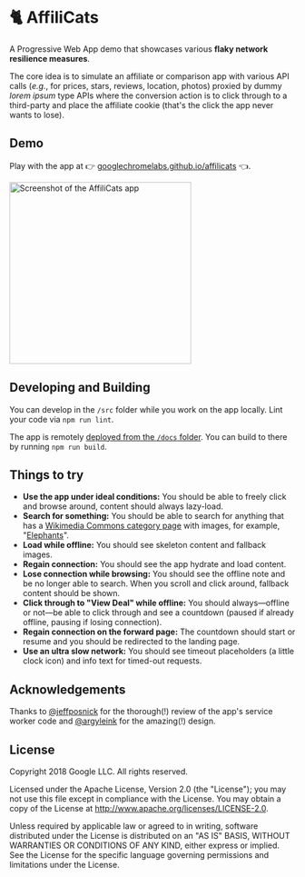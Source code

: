 # 🐈 AffiliCats

A Progressive Web App demo that showcases various **flaky network resilience measures**.

The core idea is to simulate an affiliate or comparison app with various API calls
(*e.g.*, for prices, stars, reviews, location, photos) proxied by dummy *lorem ipsum* type APIs
where the conversion action is to click through to a third-party and place the affiliate cookie
(that's the click the app never wants to lose).

## Demo

Play with the app at
👉 [googlechromelabs.github.io/affilicats](https://googlechromelabs.github.io/affilicats/) 👈.

<img alt="Screenshot of the AffiliCats app" src="https://github.com/GoogleChromeLabs/affilicats/blob/master/assets/screenshot.png" width="320">

## Developing and Building

You can develop in the `/src` folder while you work on the app locally. Lint your code via `npm run lint`.

The app is remotely [deployed from the `/docs` folder](https://help.github.com/articles/configuring-a-publishing-source-for-github-pages/#publishing-your-github-pages-site-from-a-docs-folder-on-your-master-branch).
You can build to there by running `npm run build`.

## Things to try

- **Use the app under ideal conditions:**
  You should be able to freely click and browse around, content should always lazy-load.
- **Search for something:**
  You should be able to search for anything that has a [Wikimedia Commons category page](https://commons.wikimedia.org/wiki/Category:Topics) with images, for example, "[Elephants](https://commons.wikimedia.org/wiki/Category:Elephants)".
- **Load while offline:**
  You should see skeleton content and fallback images.
- **Regain connection:**
  You should see the app hydrate and load content.
- **Lose connection while browsing:**
  You should see the offline note and be no longer able to search. When you scroll and click around, fallback content should be shown.
- **Click through to "View Deal" while offline:**
  You should always—offline or not—be able to click through and see a countdown (paused if already offline, pausing if losing connection).
- **Regain connection on the forward page:**
  The countdown should start or resume and you should be redirected to the landing page.
- **Use an ultra slow network:**
  You should see timeout placeholders (a little clock icon) and info text for timed-out requests.

## Acknowledgements

Thanks to [@jeffposnick](https://github.com/jeffposnick) for the thorough(!) review of the app's service worker code
and [@argyleink](https://github.com/argyleink) for the amazing(!) design.

## License

Copyright 2018 Google LLC. All rights reserved.

Licensed under the Apache License, Version 2.0 (the "License"); you may not use this file except in compliance with the License. You may obtain a copy of the License at http://www.apache.org/licenses/LICENSE-2.0.

Unless required by applicable law or agreed to in writing, software distributed under the License is distributed on an "AS IS" BASIS, WITHOUT WARRANTIES OR CONDITIONS OF ANY KIND, either express or implied. See the License for the specific language governing permissions and limitations under the License.
